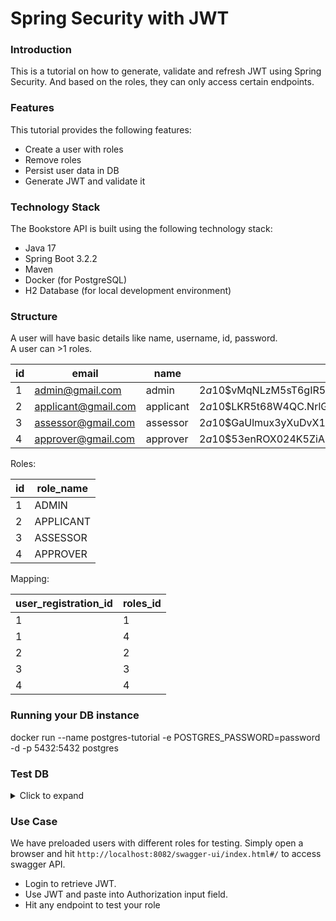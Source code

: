 # Spring Security with JWT 

### Introduction
This is a tutorial on how to generate, validate and refresh JWT using Spring Security. And based on the roles, they can only access certain endpoints.

### Features
This tutorial provides the following features:

- Create a user with roles
- Remove roles
- Persist user data in DB
- Generate JWT and validate it

### Technology Stack
The Bookstore API is built using the following technology stack:

- Java 17
- Spring Boot 3.2.2
- Maven
- Docker (for PostgreSQL)
- H2 Database (for local development environment)


### Structure  
A user will have basic details like name, username, id, password.  
A user can >1 roles.

|id|email|name|password|
|--|-----|----|--------|
|1|admin@gmail.com|admin|$2a$10$vMqNLzM5sT6gIR5VigDj.uypvg1jwteA2CEr8z0D8qRhZzTTnFm6m|
|2|applicant@gmail.com|applicant|$2a$10$LKR5t68W4QC.NrlGuIhI6ubP.xSE87b0u1d02QhKFYg7SikTc6dXe|
|3|assessor@gmail.com|assessor|$2a$10$GaUlmux3yXuDvX1dEWUXUenyqAAKFD1tX7xQcNUBcVMzo6jSnPGTC|
|4|approver@gmail.com|approver|$2a$10$53enROX024K5ZiAbcrX4aOG6ehDGip.Vrm5BqPf5KC2gKJkaeSUT2|


Roles:

|id|role_name|
|--|---------|
|1|ADMIN|
|2|APPLICANT|
|3|ASSESSOR|
|4|APPROVER|


Mapping:

|user_registration_id|roles_id|
|--------------------|--------|
|1                   |1       |
|1                   |4       |
|2                   |2       |
|3                   |3       |
|4                   |4       |

### Running your DB instance
docker run --name postgres-tutorial -e POSTGRES_PASSWORD=password -d -p 5432:5432 postgres

### Test DB

<details>
<summary>Click to expand</summary><br>

Run docker DB in cli  

    docker exec -it postgres bash  

Connect to DB   

    psql -h localhost -U admin

List of databases

    \l

Connect to database

    \c postgres;

List of tables

    \d

Stop & remove all running proceses  

    docker rm $(docker ps -a -q) -f  
</details>

### Use Case

We have preloaded users with different roles for testing. Simply open a browser and hit `http://localhost:8082/swagger-ui/index.html#/` to access swagger API.

- Login to retrieve JWT.
- Use JWT and paste into Authorization input field.
- Hit any endpoint to test your role
